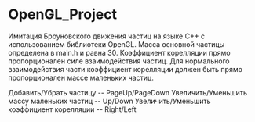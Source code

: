 # OpenGL_Project
Имитация Броуновского движения частиц на языке C++  с использованием библиотеки OpenGL.
Масса основной частицы определена в main.h и равна 30.
Коэффициент корелляции прямо пропорционален силе взаимодействия частиц.
Для нормального взаимодействия части коэффициент корелляции
должен быть прямо пропорционален массе маленьких частиц.

Добавить/Убрать частицу -- PageUp/PageDown
Увеличить/Уменьшить массу маленьких частиц -- Up/Down
Увеличить/Уменьшить коэффициент корелляции -- Right/Left
